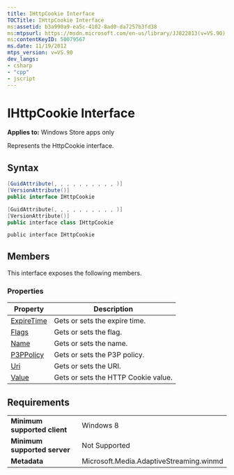 ```yaml
---
title: IHttpCookie Interface
TOCTitle: IHttpCookie Interface
ms:assetid: b3a990a9-ea5c-4102-8ad0-da7257b3fd38
ms:mtpsurl: https://msdn.microsoft.com/en-us/library/JJ822813(v=VS.90)
ms:contentKeyID: 50079567
ms.date: 11/19/2012
mtps_version: v=VS.90
dev_langs:
- csharp
- "cpp"
- jscript
---
```


# IHttpCookie Interface

**Applies to:** Windows Store apps only

Represents the HttpCookie interface.

## Syntax

```csharp
[GuidAttribute(, , , , , , , , , , )]
[VersionAttribute()]
public interface IHttpCookie
```

```cpp
[GuidAttribute(, , , , , , , , , , )]
[VersionAttribute()]
public interface class IHttpCookie
```

```jscript
public interface IHttpCookie
```

## Members

This interface exposes the following members.

### Properties

|Property|Description|
|--- |--- |
|[ExpireTime](ihttpcookie-expiretime-property.md)|Gets or sets the expire time.|
|[Flags](ihttpcookie-flags-property.md)|Gets or sets the flag.|
|[Name](ihttpcookie-name-property.md)|Gets or sets the name.|
|[P3PPolicy](ihttpcookie-p3ppolicy-property.md)|Gets or sets the P3P policy.|
|[Uri](ihttpcookie-uri-property.md)|Gets or sets the URI.|
|[Value](ihttpcookie-value-property.md)|Gets or sets the HTTP Cookie value.|


## Requirements

|||
|--- |--- |
|**Minimum supported client**|Windows 8|
|**Minimum supported server**|Not Supported|
|**Metadata**|Microsoft.Media.AdaptiveStreaming.winmd|

